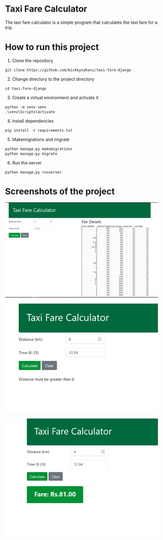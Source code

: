 # Taxi Fare Calculator
The taxi fare calculator is a simple program that calculates the taxi fare for a trip.

# How to run this project
1. Clone the repository
```
git clone https://github.com/bickkysahani/taxi-fare-django
```
2. Change directory to the project directory
```
cd taxi-fare-django
```
3. Create a virtual environment and activate it
```
python -m venv venv
.\venv\Scripts\activate
```
4. Install dependencies
```
pip install -r requirements.txt
```
5. Makemigrations and migrate
```
python manage.py makemigrations
python manage.py migrate
```
6. Run the server
```
python manage.py runserver
```

# Screenshots of the project

![App Screenshot](screenshots/taxi-fare-1.png)
<br>
<br>
![App Screenshot](screenshots/taxi-fare-2.png)
<br>
<br>
![App Screenshot](screenshots/taxi-fare-3.png)